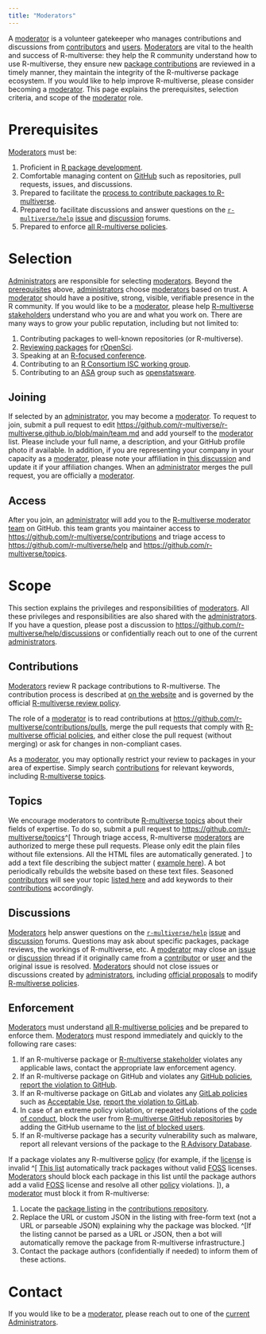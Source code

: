 ```yaml
---
title: "Moderators"
---
```


A [moderator](governance.md#moderator) is a volunteer gatekeeper who manages contributions and discussions from [contributors](governance.md#contributor) and [users](governance.md#user).
[Moderators](governance.md#moderator) are vital to the health and success of R-multiverse: they help the R community understand how to use R-multiverse, they ensure new [package contributions](contributors.md) are reviewed in a timely manner, they maintain the integrity of the R-multiverse package ecosystem.
If you would like to help improve R-multiverse, please consider becoming a [moderator](governance.md#moderator).
This page explains the prerequisites, selection criteria, and scope of the [moderator](governance.md#moderator) role.

# Prerequisites

[Moderators](governance.md#moderator) must be:

1. Proficient in [R package development](https://r-pkgs.org/).
2. Comfortable managing content on [GitHub](https://github.com) such as repositories, pull requests, issues, and discussions.
3. Prepared to facilitate the [process to contribute packages to R-multiverse](https://r-multiverse.org/contributors.html).
4. Prepared to facilitate discussions and answer questions on the [`r-multiverse/help`](https://github.com/r-multiverse/help)
  [issue](https://github.com/r-multiverse/help/issues) and [discussion](https://github.com/r-multiverse/help/discussions) forums.
5. Prepared to enforce [all R-multiverse policies](policies.md).

# Selection

[Administrators](governance.md#administrator) are responsible for selecting [moderators](governance.md#moderator).
Beyond the [prerequisites](#prerequisites) above, [administrators](governance.md#administrator) choose [moderators](governance.md#moderator) based on trust.
A [moderator](governance.md#moderator) should have a positive, strong, visible, verifiable presence in the R community.
If you would like to be a [moderator](governance.md#moderator), please help [R-multiverse stakeholders](governance.md#r-multiverse-stakeholders) understand who you are and what you work on.
There are many ways to grow your public reputation, including but not limited to:

1. Contributing packages to well-known repositories (or R-multiverse).
2. [Reviewing packages](https://ropensci.org/software-review/) for [rOpenSci](https://ropensci.org).
3. Speaking at an [R-focused conference](https://www.r-project.org/conferences/).
4. Contributing to an [R Consortium ISC working group](https://r-consortium.org/all-projects/isc-working-groups.html).
5. Contributing to an [ASA](https://community.amstat.org/) group such as [openstatsware](https://www.openstatsware.org).

## Joining

If selected by an [administrator](governance.md#administrator), you may become a [moderator](governance.md#moderator).
To request to join, submit a pull request to edit <https://github.com/r-multiverse/r-multiverse.github.io/blob/main/team.md> and add yourself to the [moderator](governance.md#moderator) list.
Please include your full name, a description, and your GitHub profile photo if available.
In addition, if you are representing your company in your capacity as a [moderator](governance.md#moderator), please note your affiliation in [this discussion](https://github.com/r-multiverse/help/discussions/93) and update it if your affiliation changes.
When an [administrator](governance.md#administrator) merges the pull request, you are officially a [moderator](governance.md#moderator).

## Access

After you join, an [administrator](governance.md#administrator) will add you to the [R-multiverse moderator team](https://github.com/orgs/r-multiverse/teams/moderators) on GitHub.
this team grants you maintainer access to <https://github.com/r-multiverse/contributions> and triage access to <https://github.com/r-multiverse/help> and <https://github.com/r-multiverse/topics>.

# Scope

This section explains the privileges and responsibilities of [moderators](governance.md#moderator).
All these privileges and responsibilities are also shared with the [administrators](governance.md#administrator).
If you have a question, please post a discussion to <https://github.com/r-multiverse/help/discussions> or confidentially reach out to one of the current [administrators](team.md#administrators).

## Contributions

[Moderators](governance.md#moderator) review R package contributions to R-multiverse.
The contribution process is described at [on the website](https://r-multiverse.org/contributors.html) and is governed by the official [R-multiverse review policy](review.md).

The role of a [moderator](governance.md#moderator) is to read contributions at <https://github.com/r-multiverse/contributions/pulls>, merge the pull requests that comply with [R-multiverse official policies](policies.md), and either close the pull request (without merging) or ask for changes in non-compliant cases.

As a [moderator](governance.md#moderator), you may optionally restrict your review to packages in your area of expertise.
Simply search [contributions](https://github.com/r-multiverse/contributions/pulls) for relevant keywords, including [R-multiverse topics](https://r-multiverse.org/topics/).

## Topics

We encourage moderators to contribute [R-multiverse topics](https://r-multiverse.org/topics/) about their fields of expertise.
To do so, submit a pull request to <https://github.com/r-multiverse/topics>^[ Through triage access, R-multiverse [moderators](governance.md#moderator) are authorized to merge these pull requests.
Please only edit the plain files without file extensions.
All the HTML files are automatically generated.
] to add a text file describing the subject matter ( [example here](https://github.com/r-multiverse/topics/blob/main/bayesian)).
A bot periodically rebuilds the website based on these text files.
Seasoned [contributors](governance.md#contributor) will see your topic [listed here](https://r-multiverse.org/topics/) and add keywords to their [contributions](https://github.com/r-multiverse/contributions/pulls) accordingly.

## Discussions

[Moderators](governance.md#moderator) help answer questions on the [`r-multiverse/help`](https://github.com/r-multiverse/help) [issue](https://github.com/r-multiverse/help/issues) and [discussion](https://github.com/r-multiverse/help/discussions) forums.
Questions may ask about specific packages, package reviews, the workings of R-multiverse, etc.
A [moderator](governance.md#moderator) may close an [issue](https://github.com/r-multiverse/help/issues) or [discussion](https://github.com/r-multiverse/help/discussions) thread if it originally came from a [contributor](governance.md#contributor) or [user](governance.md#user) and the original issue is resolved.
[Moderators](governance.md#moderator) should not close issues or discussions created by [administrators](team.md#administrators), including [official proposals](governance.md#proposals) to modify [R-multiverse policies](policies.md).

## Enforcement

[Moderators](governance.md#moderator) must understand [all R-multiverse policies](policies.md) and be prepared to enforce them.
[Moderators](governance.md#moderator) must respond immediately and quickly to the following rare cases:

1. If an R-multiverse package or [R-multiverse stakeholder](governance.md#r-multiverse-stakeholders) violates any applicable laws,
  contact the appropriate law enforcement agency.
2. If an R-multiverse package on GitHub and violates any [GitHub policies](https://docs.github.com/en/site-policy),
  [report the violation to GitHub](https://docs.github.com/en/communities/maintaining-your-safety-on-github/reporting-abuse-or-spam).
3. If an R-multiverse package on GitLab and violates any [GitLab policies](https://handbook.gitlab.com/handbook/legal/#gitlab-policies)
  such as [Acceptable Use](https://handbook.gitlab.com/handbook/legal/acceptable-use-policy/),
  [report the violation to GitLab](https://docs.gitlab.com/ee/user/report_abuse.html).
4. In case of an extreme policy violation, or repeated violations of the [code of conduct](conduct.md),
  block the user from [R-multiverse GitHub repositories](https://github.com/r-multiverse)
  by adding the GitHub username to the [list of blocked users](https://github.com/organizations/r-multiverse/settings/blocked_users).
5. If an R-multiverse package has a security vulnerability such as malware,
  report all relevant versions of the package to the [R Advisory Database](https://github.com/rconsortium/r-advisory-database).

If a package violates any R-multiverse [policy](policies.md) (for example, if the [license](https://en.wikipedia.org/wiki/Free_and_open-source_software) is invalid ^[ [This list](https://github.com/r-multiverse/community/blob/main/nonstandard_licenses.json) automatically track packages without valid [FOSS](https://en.wikipedia.org/wiki/Free_and_open-source_software) licenses.
[Moderators](governance.md#moderator) should block each package in this list until the package authors add a valid [FOSS](https://en.wikipedia.org/wiki/Free_and_open-source_software) license and resolve all other [policy](policies.md) violations.
]), a [moderator](governance.md#moderator) must block it from R-multiverse:

1. Locate the [package listing](https://github.com/r-multiverse/contributions/tree/main/packages)
  in the [contributions repository](https://github.com/r-multiverse/contributions).
2. Replace the URL or custom JSON in the listing with free-form text (not a URL or parseable JSON) explaining why the package was blocked.
  ^[If the listing cannot be parsed as a URL or JSON, then a bot will automatically remove the package from R-multiverse infrastructure.]
3. Contact the package authors (confidentially if needed) to inform them of these actions.

# Contact

If you would like to be a [moderator](governance.md#moderator), please reach out to one of the [current Administrators](team.md#administrators).
